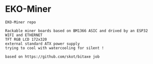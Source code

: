 # EKO-Miner
	EKO-Miner repo

	Rackable miner boards based on BM1366 ASIC and drived by an ESP32
	WIFI and ETHERNET
	TFT RGB LCD 172x320
	external standard ATX power supply
 	trying to cool with watercooling for silent !

	based on https://github.com/skot/bitaxe job
